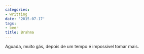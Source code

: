 ```yaml
---
categories:
- writting
date: '2015-07-17'
tags:
- beer
title: Brahma
---
```


Aguada, muito gás, depois de um tempo é impossível tomar mais.
